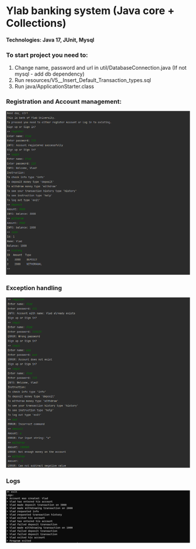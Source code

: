 # Ylab banking system (Java core + Collections)
####  Technologies: Java 17, JUnit, Mysql

### To start project you need to:
1) Change name, password and url in util/DatabaseConnection.java (If not mysql - add db dependency)
2) Run resources/V5__Insert_Default_Transaction_types.sql
3) Run java/ApplicationStarter.class 

### Registration and Account management:
![Account management.png](Account%20management.png)
### Exception handling
![Exceptions.png](Exceptions.png)
### Logs
![Logs.png](Logs.png)